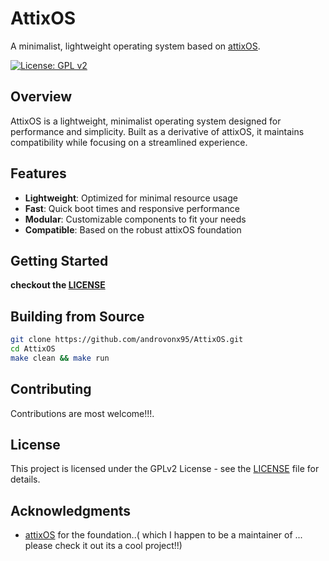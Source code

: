 # AttixOS

A minimalist, lightweight operating system based on [attixOS](https://github.com/callmesalmon/attixOS).

[![License: GPL v2](https://img.shields.io/badge/License-GPL_v2-blue.svg)](https://www.gnu.org/licenses/old-licenses/gpl-2.0.en.html)

## Overview
AttixOS is a lightweight, minimalist operating system designed for performance and simplicity. Built as a derivative of attixOS, it maintains compatibility while focusing on a streamlined experience.

## Features
- **Lightweight**: Optimized for minimal resource usage
- **Fast**: Quick boot times and responsive performance
- **Modular**: Customizable components to fit your needs
- **Compatible**: Based on the robust attixOS foundation

## Getting Started
 **checkout the [LICENSE](requirements.txt)**

## Building from Source
```bash
git clone https://github.com/androvonx95/AttixOS.git
cd AttixOS
make clean && make run
```

## Contributing
Contributions are most welcome!!!.

## License
This project is licensed under the GPLv2 License - see the [LICENSE](LICENSE) file for details.

## Acknowledgments
- [attixOS](https://github.com/callmesalmon/attixOS) for the foundation..( which I happen to be a maintainer of ... please check it out its a cool project!!)
